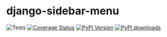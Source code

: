# django-sidebar-menu

![Tests](https://github.com/CleitonDeLima/django-sidebar-menu/workflows/Tests/badge.svg)
[![Coverage Status](https://coveralls.io/repos/github/CleitonDeLima/django-sidebar-menu/badge.svg?branch=master)](https://coveralls.io/github/CleitonDeLima/django-sidebar-menu?branch=master)
[![PyPI Version](https://img.shields.io/pypi/v/django-sidebar-menu.svg)](https://pypi.org/project/django-sidebar-menu/)
[![PyPI downloads](https://img.shields.io/pypi/dm/django-sidebar-menu.svg)](https://img.shields.io/pypi/dm/django-sidebar-menu.svg)

